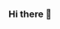 ### Hi there 👋

<!--
**wlstjdg4006/wlstjdg4006** is a ✨ _special_ ✨ repository because its `README.md` (this file) appears on your GitHub profile.

Here are some ideas to get you started:

i'm working on Open Source SW class.
